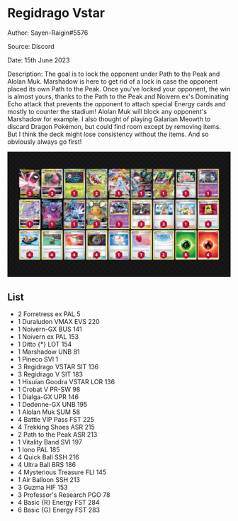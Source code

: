 # Regidrago Vstar

Author: Sayen-Raigin#5576

Source: Discord

Date: 15th June 2023

Description: The goal is to lock the opponent under Path to the Peak and Alolan Muk. Marshadow is here to get rid of a lock in case the opponent placed its own Path to the Peak. Once you've locked your opponent, the win is almost yours, thanks to the Path to the Peak and Noivern ex's Dominating Echo attack that prevents the opponent to attach special Energy cards and mostly to counter the stadium! Alolan Muk will block any opponent's Marshadow for example. I also thought of playing Galarian Meowth to discard Dragon Pokémon, but could find room except by removing items. But I think the deck might lose consistency without the items. And so obviously always go first!


![decklist](../../images/PAL/Regidrago%20Vstar/2-%20Regidrago%20Vstar.png)

## List

* 2 Forretress ex PAL 5
* 1 Duraludon VMAX EVS 220
* 1 Noivern-GX BUS 141
* 1 Noivern ex PAL 153
* 1 Ditto {*} LOT 154
* 1 Marshadow UNB 81
* 1 Pineco SVI 1
* 3 Regidrago VSTAR SIT 136
* 3 Regidrago V SIT 183
* 1 Hisuian Goodra VSTAR LOR 136
* 1 Crobat V PR-SW 98
* 1 Dialga-GX UPR 146
* 1 Dedenne-GX UNB 195
* 1 Alolan Muk SUM 58
* 4 Battle VIP Pass FST 225
* 4 Trekking Shoes ASR 215
* 2 Path to the Peak ASR 213
* 1 Vitality Band SVI 197
* 1 Iono PAL 185
* 4 Quick Ball SSH 216
* 4 Ultra Ball BRS 186
* 4 Mysterious Treasure FLI 145
* 1 Air Balloon SSH 213
* 3 Guzma HIF 153
* 3 Professor's Research PGO 78
* 4 Basic {R} Energy FST 284
* 6 Basic {G} Energy FST 283
